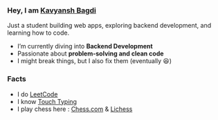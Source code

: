 ### Hey, I am [Kavyansh Bagdi](https://kavyansh-bagdi.github.io/portfolio/)  

Just a student building web apps, exploring backend development, and learning how to code.  

* I’m currently diving into **Backend Development**  
* Passionate about **problem-solving and clean code**  
* I might break things, but I also fix them (eventually 😆)

### Facts 
  * I do [LeetCode](https://leetcode.com/u/kavyanshbagdi224/)
  * I know [Touch Typing](https://monkeytype.com/profile/KavyByte)
  * I play chess here : [Chess.com](https://www.chess.com/member/kavybyte) & [Lichess](https://lichess.org/@/KavyByte)
